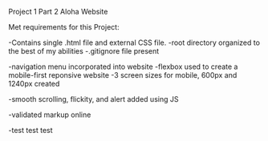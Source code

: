 Project 1 Part 2
Aloha Website

Met requirements for this Project:

-Contains single .html file and external CSS file.
-root directory organized to the best of my abilities
-.gitignore file present

-navigation menu incorporated into website
-flexbox used to create a mobile-first reponsive website
-3 screen sizes for mobile, 600px and 1240px created

-smooth scrolling, flickity, and alert added using JS 

-validated markup online


-test test test 